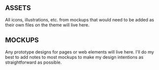 ## ASSETS
All icons, illustrations, etc. from mockups that would need to be added as their own files on the theme will live here. 

## MOCKUPS
Any prototype designs for pages or web elements will live here. I'll do my best to add notes to most mockups to make my design intentions as straightforward as possible.
